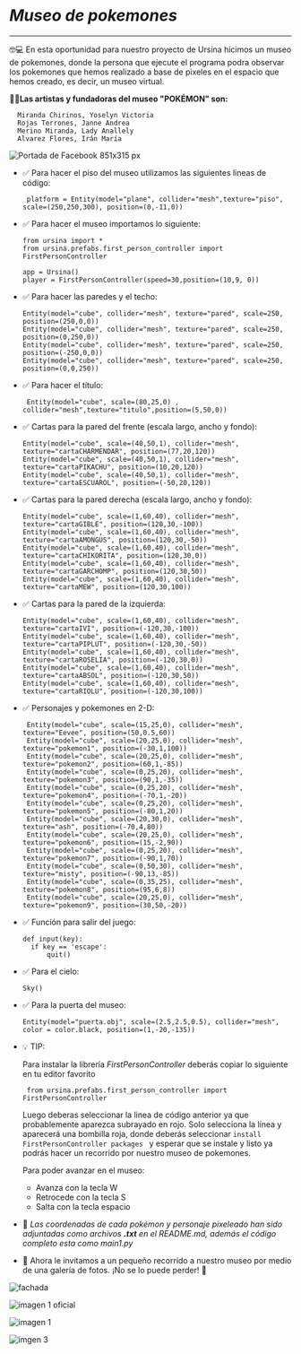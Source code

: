 # _Museo de pokemones_
---------------------

🤓💻 En esta oportunidad para nuestro proyecto de Ursina hicimos un museo
de pokemones, donde la persona que ejecute el programa podra observar los pokemones que hemos realizado a base de pixeles  en el espacio que hemos creado, es decir, un museo virtual.


**🌈🙌Las artistas y fundadoras del museo "POKÉMON" son:**

      Miranda Chirinos, Yoselyn Victoria 
      Rojas Terrones, Janne Andrea 
      Merino Miranda, Lady Anallely
      Alvarez Flores, Irán María 

![Portada de Facebook 851x315 px](https://user-images.githubusercontent.com/91160075/145697622-8880c4c3-8c37-461f-afd1-ec83ad32b29a.gif)

* ✅ Para hacer el piso del museo utilizamos las siguientes lineas 
de código:

       platform = Entity(model="plane", collider="mesh",texture="piso", scale=(250,250,300), position=(0,-11,0))

* ✅ Para hacer el museo importamos lo siguiente:

      from ursina import *
      from ursina.prefabs.first_person_controller import FirstPersonController

      app = Ursina()
      player = FirstPersonController(speed=30,position=(10,9, 0))

* ✅ Para hacer las paredes y el techo:
  
      Entity(model="cube", collider="mesh", texture="pared", scale=250, position=(250,0,0))
      Entity(model="cube", collider="mesh", texture="pared", scale=250, position=(0,250,0))
      Entity(model="cube", collider="mesh", texture="pared", scale=250, position=(-250,0,0))
      Entity(model="cube", collider="mesh", texture="pared", scale=250, position=(0,0,250))
* ✅ Para hacer el título:
     ```
      Entity(model="cube", scale=(80,25,0) , collider="mesh",texture="titulo",position=(5,50,0))
     ```
* ✅ Cartas para la pared del frente (escala largo, ancho y fondo):

      Entity(model="cube", scale=(40,50,1), collider="mesh", texture="cartaCHARMENDAR", position=(77,20,120))
      Entity(model="cube", scale=(40,50,1), collider="mesh", texture="cartaPIKACHU", position=(10,20,120))
      Entity(model="cube", scale=(40,50,1), collider="mesh", texture="cartaESCUAROL", position=(-50,20,120))

* ✅ Cartas para la pared derecha (escala largo, ancho y fondo):

      Entity(model="cube", scale=(1,60,40), collider="mesh", texture="cartaGIBLE", position=(120,30,-100))
      Entity(model="cube", scale=(1,60,40), collider="mesh", texture="cartaAMONGUS", position=(120,30,-50))
      Entity(model="cube", scale=(1,60,40), collider="mesh", texture="cartaCHIKORITA", position=(120,30,0))
      Entity(model="cube", scale=(1,60,40), collider="mesh", texture="cartaGARCHOMP", position=(120,30,50))
      Entity(model="cube", scale=(1,60,40), collider="mesh", texture="cartaMEW", position=(120,30,100))

* ✅ Cartas para la pared de la izquierda:

      Entity(model="cube", scale=(1,60,40), collider="mesh", texture="cartaIVI", position=(-120,30,-100))
      Entity(model="cube", scale=(1,60,40), collider="mesh", texture="cartaPIPLUT", position=(-120,30,-50))
      Entity(model="cube", scale=(1,60,40), collider="mesh", texture="cartaROSELIA", position=(-120,30,0))
      Entity(model="cube", scale=(1,60,40), collider="mesh", texture="cartaABSOL", position=(-120,30,50))
      Entity(model="cube", scale=(1,60,40), collider="mesh", texture="cartaRIOLU",´position=(-120,30,100))
      
* ✅ Personajes y pokemones en 2-D:
     ```
      Entity(model="cube", scale=(15,25,0), collider="mesh", texture="Eevee", position=(50,0.5,60))
      Entity(model="cube", scale=(20,25,0), collider="mesh", texture="pokemon1", position=(-30,1,100))
      Entity(model="cube", scale=(20,25,0), collider="mesh", texture="pokemon2", position=(60,1,-85))
      Entity(model="cube", scale=(0,25,20), collider="mesh", texture="pokemon3", position=(90,1,-35))
      Entity(model="cube", scale=(0,25,20), collider="mesh", texture="pokemon4", position=(-70,1,-20))
      Entity(model="cube", scale=(0,25,20), collider="mesh", texture="pokemon5", position=(-80,1,20))
      Entity(model="cube", scale=(20,30,0), collider="mesh", texture="ash", position=(-70,4,80))
      Entity(model="cube", scale=(20,25,0), collider="mesh", texture="pokemon6", position=(15,-2,90))
      Entity(model="cube", scale=(0,25,20), collider="mesh", texture="pokemon7", position=(-90,1,70))
      Entity(model="cube", scale=(0,50,30), collider="mesh", texture="misty", position=(-90,13,-85))
      Entity(model="cube", scale=(0,35,25), collider="mesh", texture="pokemon8", position=(95,6,8))
      Entity(model="cube", scale=(20,25,0), collider="mesh", texture="pokemon9", position=(30,50,-20))
     ```

* ✅ Función para salir del juego:

      def input(key):
        if key == 'escape':
            quit()

* ✅ Para el cielo:
     
      Sky()

* ✅ Para la puerta del museo:

      Entity(model="puerta.obj", scale=(2.5,2.5,0.5), collider="mesh", color = color.black, position=(1,-20,-135))
      
 
* 💡 TIP:

  Para instalar la librería _FirstPersonController_ deberás copiar lo siguiente en tu editor favorito   
  ```
   from ursina.prefabs.first_person_controller import FirstPersonController
  ```
  Luego deberas seleccionar la linea de código anterior ya que probablemente aparezca subrayado en rojo. Solo selecciona la línea y aparecerá una bombilla roja, donde   deberás seleccionar ```install FirstPersonController packages ``` y esperar que se instale y listo ya podrás hacer un recorrido por nuestro museo de pokemones.
  
  Para poder avanzar en el museo:
  * Avanza con la tecla W
  * Retrocede con la tecla S
  * Salta con la tecla espacio
  
  
    
* 📂 *Las coordenadas de cada pokémon y personaje pixeleado han sido adjuntadas como archivos **.txt** en el README.md, además el código completo esta como main1.py*


* 📸  Ahora le invitamos a un pequeño recorrido a nuestro museo por medio de una galería de fotos. ¡No se lo puede perder! 🤗

![fachada](https://user-images.githubusercontent.com/91233193/146285474-53acf934-bb4e-46e4-b52e-c31ce133da55.png)

![imagen  1 oficial](https://user-images.githubusercontent.com/91233193/146278871-349c949f-bfbd-46b2-bd86-7293368a067c.png)

![imagen 1](https://user-images.githubusercontent.com/91233193/146277579-504b3452-9f6e-4547-b8c9-f9706d343604.jpg)

![imgen 3](https://user-images.githubusercontent.com/91233193/146278887-be3b9512-5c3a-4e3f-b717-c424bca19052.png)









      
